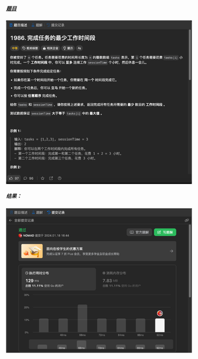##### [题目](https://leetcode.cn/problems/minimum-number-of-work-sessions-to-finish-the-tasks/description/)
![pic](img.png)
##### 结果：
![pic](result.png)